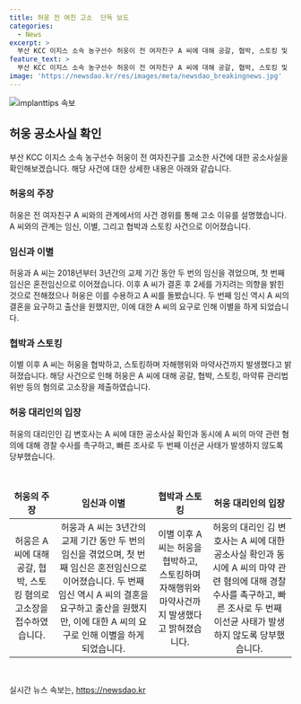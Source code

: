 ```yaml
---
title: 허웅 전 여친 고소  단독 보도
categories:
  - News
excerpt: >
  부산 KCC 이지스 소속 농구선수 허웅이 전 여자친구 A 씨에 대해 공갈, 협박, 스토킹 및 마약 관리법 위반 혐의로 고소장을 제출했다. 허웅은 경찰에 A 씨의 공갈, 협박, 자해 및 마약 투약 사실을 자백했다고 주장하며 신속하고 밀행적인 수사를 촉구했다. 이에 대한 사회적 관심과 이선균 사태와 같은 불상사가 재발하지 않도록 말렸다. 허웅은 이에 대한 고발로 인한 재발 방지 및 A 씨에 대한 조치를 요청했다.
feature_text: >
  부산 KCC 이지스 소속 농구선수 허웅이 전 여자친구 A 씨에 대해 공갈, 협박, 스토킹 및 마약 관리법 위반 혐의로 고소장을 제출했다. 허웅은 경찰에 A 씨의 공갈, 협박, 자해 및 마약 투약 사실을 자백했다고 주장하며 신속하고 밀행적인 수사를 촉구했다. 이에 대한 사회적 관심과 이선균 사태와 같은 불상사가 재발하지 않도록 말렸다. 허웅은 이에 대한 고발로 인한 재발 방지 및 A 씨에 대한 조치를 요청했다.
image: 'https://newsdao.kr/res/images/meta/newsdao_breakingnews.jpg'
---
```


<p><img src="https://newsdao.kr/res/images/meta/newsdao_breakingnews.jpg" alt="implanttips 속보" /></p>

<h2 data-ke-size="size26">허웅 공소사실 확인</h2>

<p data-ke-size="size16">부산 KCC 이지스 소속 농구선수 허웅이 전 여자친구를 고소한 사건에 대한 공소사실을 확인해보겠습니다. 해당 사건에 대한 상세한 내용은 아래와 같습니다.</p>

<h3>허웅의 주장</h3>

<p data-ke-size="size16">허웅은 전 여자친구 A 씨와의 관계에서의 사건 경위를 통해 고소 이유를 설명했습니다. A 씨와의 관계는 임신, 이별, 그리고 협박과 스토킹 사건으로 이어졌습니다. </p>

<h3>임신과 이별</h3>

<p data-ke-size="size16">허웅과 A 씨는 2018년부터 3년간의 교제 기간 동안 두 번의 임신을 겪었으며, 첫 번째 임신은 혼전임신으로 이어졌습니다. 이후 A 씨가 결혼 후 2세를 가지려는 의향을 밝힌 것으로 전해졌으나 허웅은 이를 수용하고 A 씨를 돌봤습니다. 두 번째 임신 역시 A 씨의 결혼을 요구하고 출산을 원했지만, 이에 대한 A 씨의 요구로 인해 이별을 하게 되었습니다.</p>

<h3>협박과 스토킹</h3>

<p data-ke-size="size16">이별 이후 A 씨는 허웅을 협박하고, 스토킹하며 자해행위와 마약사건까지 발생했다고 밝혀졌습니다. 해당 사건으로 인해 허웅은 A 씨에 대해 공갈, 협박, 스토킹, 마약류 관리법 위반 등의 혐의로 고소장을 제출하였습니다.</p>

<h3>허웅 대리인의 입장</h3>

<p data-ke-size="size16">허웅의 대리인인 김 변호사는 A 씨에 대한 공소사실 확인과 동시에 A 씨의 마약 관련 혐의에 대해 경찰 수사를 촉구하고, 빠른 조사로 두 번째 이선균 사태가 발생하지 않도록 당부했습니다.</p>

<p data-ke-size="size16">&nbsp;</p>

<table>
<thead>
<tr>
<td style="text-align: center; height: 17px;"><b>허웅의 주장</b></td>
<td style="text-align: center; height: 17px;"><b>임신과 이별</b></td>
<td style="text-align: center; height: 17px;"><b>협박과 스토킹</b></td>
<td style="text-align: center; height: 17px;"><b>허웅 대리인의 입장</b></td>
</tr>
</thead>
<tbody>
<tr>
<td style="text-align: center; height: 17px;">허웅은 A 씨에 대해 공갈, 협박, 스토킹 혐의로 고소장을 접수하였습니다.</td>
<td style="text-align: center; height: 17px;">허웅과 A 씨는 3년간의 교제 기간 동안 두 번의 임신을 겪었으며, 첫 번째 임신은 혼전임신으로 이어졌습니다. 두 번째 임신 역시 A 씨의 결혼을 요구하고 출산을 원했지만, 이에 대한 A 씨의 요구로 인해 이별을 하게 되었습니다.</td>
<td style="text-align: center; height: 17px;">이별 이후 A 씨는 허웅을 협박하고, 스토킹하며 자해행위와 마약사건까지 발생했다고 밝혀졌습니다.</td>
<td style="text-align: center; height: 17px;">허웅의 대리인 김 변호사는 A 씨에 대한 공소사실 확인과 동시에 A 씨의 마약 관련 혐의에 대해 경찰 수사를 촉구하고, 빠른 조사로 두 번째 이선균 사태가 발생하지 않도록 당부했습니다.</td>
</tr>
</tbody>
</table>

<p data-ke-size="size16">&nbsp;</p>
실시간 뉴스 속보는, <a href="https://newsdao.kr" rel="dofollow">https://newsdao.kr</a>


